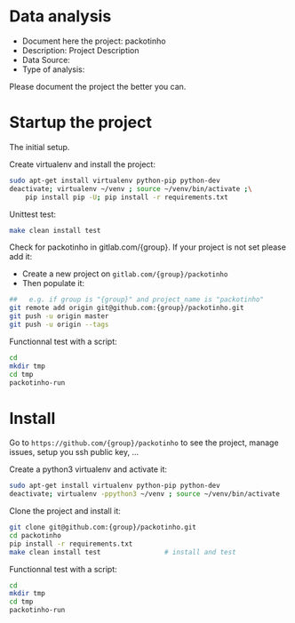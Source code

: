 # Data analysis
- Document here the project: packotinho
- Description: Project Description
- Data Source:
- Type of analysis:

Please document the project the better you can.

# Startup the project

The initial setup.

Create virtualenv and install the project:
```bash
sudo apt-get install virtualenv python-pip python-dev
deactivate; virtualenv ~/venv ; source ~/venv/bin/activate ;\
    pip install pip -U; pip install -r requirements.txt
```

Unittest test:
```bash
make clean install test
```

Check for packotinho in gitlab.com/{group}.
If your project is not set please add it:

- Create a new project on `gitlab.com/{group}/packotinho`
- Then populate it:

```bash
##   e.g. if group is "{group}" and project_name is "packotinho"
git remote add origin git@github.com:{group}/packotinho.git
git push -u origin master
git push -u origin --tags
```

Functionnal test with a script:

```bash
cd
mkdir tmp
cd tmp
packotinho-run
```

# Install

Go to `https://github.com/{group}/packotinho` to see the project, manage issues,
setup you ssh public key, ...

Create a python3 virtualenv and activate it:

```bash
sudo apt-get install virtualenv python-pip python-dev
deactivate; virtualenv -ppython3 ~/venv ; source ~/venv/bin/activate
```

Clone the project and install it:

```bash
git clone git@github.com:{group}/packotinho.git
cd packotinho
pip install -r requirements.txt
make clean install test                # install and test
```
Functionnal test with a script:

```bash
cd
mkdir tmp
cd tmp
packotinho-run
```
